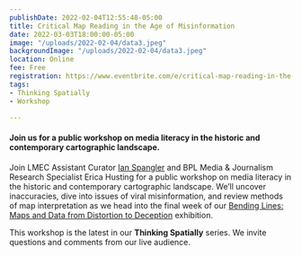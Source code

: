 ```yaml
---
publishDate: 2022-02-04T12:55:48-05:00
title: Critical Map Reading in the Age of Misinformation
date: 2022-03-03T18:00:00-05:00
image: "/uploads/2022-02-04/data3.jpeg"
backgroundImage: "/uploads/2022-02-04/data3.jpeg"
location: Online
fee: Free
registration: https://www.eventbrite.com/e/critical-map-reading-in-the-age-of-misinformation-tickets-262647524817
tags:
- Thinking Spatially
- Workshop

---
```

#### **Join us for a public workshop on media literacy in the historic and contemporary cartographic landscape.**

Join LMEC Assistant Curator [Ian Spangler](https://www.leventhalmap.org/about/people/ian-spangler/) and BPL Media & Journalism Research Specialist Erica Husting for a public workshop on media literacy in the historic and contemporary cartographic landscape. We’ll uncover inaccuracies, dive into issues of viral misinformation, and review methods of map interpretation as we head into the final week of our [Bending Lines: Maps and Data from Distortion to Deception](https://www.leventhalmap.org/exhibitions/digital-exhibitions) exhibition.

This workshop is the latest in our **Thinking Spatially** series. We invite questions and comments from our live audience. 